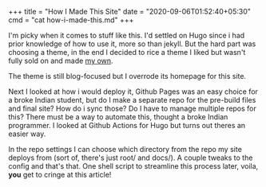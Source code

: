+++
title = "How I Made This Site"
date = "2020-09-06T01:52:40+05:30"
cmd = "cat how-i-made-this.md"
+++

I'm picky when it comes to stuff like this. I'd settled on Hugo since i had prior knowledge of how to use it, more so than jekyll. But the hard part was choosing a theme, in the end I decided to rice a theme I liked but wasn't fully sold on and made [my own](https://github.com/Tyagdit/hugo-theme-console).

The theme is still blog-focused but I overrode its homepage for this site.

Next I looked at how i would deploy it, Github Pages was an easy choice for a broke Indian student, but do I make a separate repo for the pre-build files and final site? How do i sync those? Do I have to manage multiple repos for this? There must be a way to automate this, thought a broke Indian programmer. I looked at Github Actions for Hugo but turns out theres an easier way.

In the repo settings I can choose which directory from the repo my site deploys from (sort of, there's just root/ and docs/). A couple tweaks to the config and that's that. One shell script to streamline this process later, voila, **you** get to cringe at this article!
